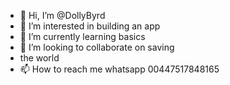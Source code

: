 - 👋 Hi, I’m @DollyByrd
- 👀 I’m interested in building an app
- 🌱 I’m currently learning basics
- 💞️ I’m looking to collaborate on saving
- the world 
- 📫 How to reach me whatsapp 00447517848165

<!---
DollyByrd/DollyByrd is a ✨ special ✨ repository because its `README.md`
